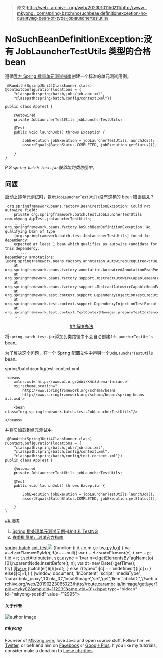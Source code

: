 > 原文:[http://web . archive . org/web/20230101150211/http://www . mkyong . com/spring-batch/nosuchbean definitionexception-no-qualifying-bean-of-type-joblaunchertestutils/](http://web.archive.org/web/20230101150211/http://www.mkyong.com/spring-batch/nosuchbeandefinitionexception-no-qualifying-bean-of-type-joblaunchertestutils/)

# NoSuchBeanDefinitionException:没有 JobLauncherTestUtils 类型的合格 bean

遵循[官方 Spring 批量单元测试指南](http://web.archive.org/web/20190223065023/http://static.springsource.org/spring-batch/reference/html/testing.html)创建一个标准的单元测试用例。

```
 @RunWith(SpringJUnit4ClassRunner.class)
@ContextConfiguration(locations = {
    "classpath:spring/batch/jobs/job-abc.xml",
    "classpath:spring/batch/config/context.xml"})

public class AppTest {

    @Autowired
    private JobLauncherTestUtils jobLauncherTestUtils;

    @Test
    public void launchJob() throws Exception {

        JobExecution jobExecution = jobLauncherTestUtils.launchJob();
        assertEquals(BatchStatus.COMPLETED, jobExecution.getStatus());

    }
} 
```

*P.S `spring-batch-test.jar`被添加到类路径中。*

## 问题

启动上述单元测试时，提示`JobLauncherTestUtils`没有这样的 bean 错误信息？

```
 org.springframework.beans.factory.BeanCreationException: Could not autowire field: 
	private org.springframework.batch.test.JobLauncherTestUtils com.mkyong.AppTest.jobLauncherTestUtils; 
	......
org.springframework.beans.factory.NoSuchBeanDefinitionException: No qualifying bean of type 
	[org.springframework.batch.test.JobLauncherTestUtils] found for dependency: 
	expected at least 1 bean which qualifies as autowire candidate for this dependency. 
	......
Dependency annotations: {@org.springframework.beans.factory.annotation.Autowired(required=true)}
	at org.springframework.beans.factory.annotation.AutowiredAnnotationBeanPostProcessor.postProcessPropertyValues(AutowiredAnnotationBeanPostProcessor.java:288)
	at org.springframework.beans.factory.support.AbstractAutowireCapableBeanFactory.populateBean(AbstractAutowireCapableBeanFactory.java:1122)
	at org.springframework.beans.factory.support.AbstractAutowireCapableBeanFactory.autowireBeanProperties(AbstractAutowireCapableBeanFactory.java:379)
	at org.springframework.test.context.support.DependencyInjectionTestExecutionListener.injectDependencies(DependencyInjectionTestExecutionListener.java:110)
	at org.springframework.test.context.support.DependencyInjectionTestExecutionListener.prepareTestInstance(DependencyInjectionTestExecutionListener.java:75)
	at org.springframework.test.context.TestContextManager.prepareTestInstance(TestContextManager.java:313)
	... 
```

 <ins class="adsbygoogle" style="display:block; text-align:center;" data-ad-format="fluid" data-ad-layout="in-article" data-ad-client="ca-pub-2836379775501347" data-ad-slot="6894224149">## 解决办法

将`spring-batch-test.jar`添加到类路径中不会自动创建`JobLauncherTestUtils` bean。

为了解决这个问题，在一个 Spring 配置文件中声明一个`JobLauncherTestUtils` bean。

spring/batch/config/test-context.xml

```
 <beans 
	xmlns:xsi="http://www.w3.org/2001/XMLSchema-instance"
	xsi:schemaLocation="
		http://www.springframework.org/schema/beans 
		http://www.springframework.org/schema/beans/spring-beans-3.2.xsd">

    <bean class="org.springframework.batch.test.JobLauncherTestUtils"/>

</beans> 
```

并将它加载到单元测试中。

```
 @RunWith(SpringJUnit4ClassRunner.class)
@ContextConfiguration(locations = {
    "classpath:spring/batch/jobs/job-abc.xml",
    "classpath:spring/batch/config/context.xml",
    "classpath:spring/batch/config/test-context.xml"})
public class AppTest {

    @Autowired
    private JobLauncherTestUtils jobLauncherTestUtils;

    @Test
    public void launchJob() throws Exception {

        JobExecution jobExecution = jobLauncherTestUtils.launchJob();
        assertEquals(BatchStatus.COMPLETED, jobExecution.getStatus());

    }
} 
```

 <ins class="adsbygoogle" style="display:block" data-ad-client="ca-pub-2836379775501347" data-ad-slot="8821506761" data-ad-format="auto" data-ad-region="mkyongregion">## 参考

1.  [Spring 批处理单元测试示例–jUnit 和 TestNG](http://web.archive.org/web/20190223065023/http://www.mkyong.com/spring-batch/spring-batch-unit-test-example/)
2.  [春季批量单元测试官方指南](http://web.archive.org/web/20190223065023/http://static.springsource.org/spring-batch/reference/html/testing.html)

[spring batch](http://web.archive.org/web/20190223065023/http://www.mkyong.com/tag/spring-batch/) [unit test](http://web.archive.org/web/20190223065023/http://www.mkyong.com/tag/unit-test/)</ins></ins>![](../Images/8a827ff8b9da1a68fbf096ba8b1ed743.png) (function (i,d,s,o,m,r,c,l,w,q,y,h,g) { var e=d.getElementById(r);if(e===null){ var t = d.createElement(o); t.src = g; t.id = r; t.setAttribute(m, s);t.async = 1;var n=d.getElementsByTagName(o)[0];n.parentNode.insertBefore(t, n); var dt=new Date().getTime(); try{i[l][w+y](h,i[l][q+y](h)+'&amp;'+dt);}catch(er){i[h]=dt;} } else if(typeof i[c]!=='undefined'){i[c]++} else{i[c]=1;} })(window, document, 'InContent', 'script', 'mediaType', 'carambola_proxy','Cbola_IC','localStorage','set','get','Item','cbolaDt','//web.archive.org/web/20190223065023/http://route.carambo.la/inimage/getlayer?pid=myky82&amp;did=112239&amp;wid=0')<input type="hidden" id="mkyong-postId" value="12995">

#### 关于作者

![author image](../Images/706de8f1579825c6cb5c37d416711c9a.png)

##### mkyong

Founder of [Mkyong.com](http://web.archive.org/web/20190223065023/http://mkyong.com/), love Java and open source stuff. Follow him on [Twitter](http://web.archive.org/web/20190223065023/https://twitter.com/mkyong), or befriend him on [Facebook](http://web.archive.org/web/20190223065023/http://www.facebook.com/java.tutorial) or [Google Plus](http://web.archive.org/web/20190223065023/https://plus.google.com/110948163568945735692?rel=author). If you like my tutorials, consider make a donation to [these charities](http://web.archive.org/web/20190223065023/http://www.mkyong.com/blog/donate-to-charity/).